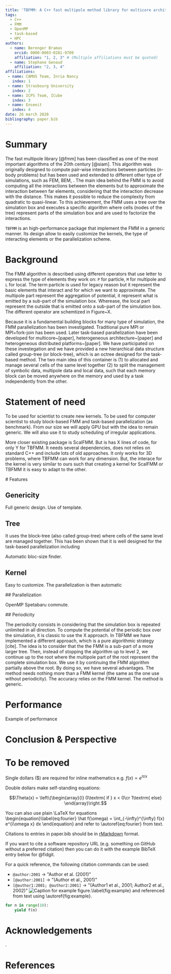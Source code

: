 ```yaml
---
title: 'TBFMM: A C++ fast multipole method library for multicore architecture with generic design'
tags:
  - C++
  - FMM
  - OpenMP
  - task-based
  - HPC
authors:
  - name: Berenger Bramas
    orcid: 0000-0003-0281-9709
    affiliation: "1, 2, 3" # (Multiple affiliations must be quoted)
  - name: Stephane Genaud
    affiliation: "2, 3, 4"
affiliations:
 - name: CAMUS Team, Inria Nancy
   index: 1
 - name: Strasbourg University
   index: 2
 - name: ICPS Team, ICube
   index: 3
 - name: Enseeit
   index: 4
date: 26 march 2020
bibliography: paper.bib
---
```


# Summary

The fast multipole library [@fmm] has been classified as one of the most important algorithms of the 20th century [@siam].
This algorithm was originally designed to compute pair-wise interactions between particles (n-body problems) but has been used and extended to different other type of simulations, such as FEM, BEM, .
The main idea behind the FMM is to avoid computing all the interactions between the elements but to approximate the interaction between far elements, considering that the interaction decrease with the distance.
This makes it possible to reduce the complexity from quadratic to quasi-linear. 
To this achievement, the FMM uses a tree over the simulation box and executes a specific algorithm where cells (nodes of the tree) represent parts of the simulation box and are used to factorize the interactions.

`TBFMM` is an high-performance package that implement the FMM in a generic manner.
Its design allow to easily customize the kernels, the type of interacting elements or the parallelization scheme.

# Background

The FMM algorithm is described using different operators that use letter to express the type of elements they work on: `P` for particle, `M` for multipole and `L` for local.
The term particle is used for legacy reason but it represent the basic elements that interact and for which we want to approximate.
The multipole part represent the aggregation of potential, it represent what is emitted by a sub-part of the simulation box.
Wherease, the local part represent the outside that is emitted onto a sub-part of the simulation box.
The different operator are schemtized in Figure~X.

Because it is a fundamental building blocks for many type of simulation, the FMM parallelization has been investigated.
Traditional pure MPI or MPI+fork-join has been used.
Later task-based parallelization have been developed for multicore~[paper], heterogeneous architecture~[paper] and heterogeneous distributed platforms~[paper].
We have participated on these investegation and we have provided a new hierarchical data structure called group-tree (or block-tree), which is an octree designed for the task-based method.
The two main idea of this container is (1) to allocated and manage several cells of the same level together (2) to split the management of symbolic data, multipole data and local data, such that each memory block can be moved anywhere on the memory and used by a task independently from the other.

# Statement of need


To be used for scientist to create new kernels.
To be used for computer scientist to study block-based FMM and task-based parallelization (as benchmark).
From our size we will apply GPU but with the idea to remain generic.
We will also use it to study scheduling of irregular applications.

More closer existing package is ScalFMM.
But is has X lines of code, for only Y for TBFMM.
It needs several dependencies, does not relies on standard C++ and include lots of old approaches.
It only works for 3D problems, where TBFMM can work for any dimension.
But, the interace for the kernel is very similar to ours such that creating a kernel for ScalFMM or TBFMM it is easy to adapt to the other.

# Features

## Genericity

Full generic design.
Use of template.


## Tree
It uses the block-tree (also called group-tree) where cells of the same level are managed together.
This has been shown that it is well designed for the task-based parallelization including

Automatic bloc-size finder.

## Kernel

Easy to customize.
The parallelization is then automatic

## Parallelization

OpenMP
Spetabaru commute.

## Periodicity

The periodicity consists in considering that the simulation box is repeated unlimited in all direction.
To compute the potential of the periodic box over the simulation, it is classic to use the X approach.
In TBFMM we have implemented a different approach, which is a pure algorithmic strategy [cite].
The idea is to consider that the the FMM is a sub-part of a more larger tree.
Then, instead of stopping the algorithm up to level 2, we continue up to the root where the multipole part of the root represent the complete simulation box.
We use it by continuing the FMM algorithm partially above the root.
By doing so, we have several advantages.
The method needs nothing more than a FMM kernel (the same as the one use without periodicity).
The accuracy relies on the FMM kernel.
The method is generic.

# Performance

Example of performance

# Conclusion & Perspective


# To be removed

Single dollars ($) are required for inline mathematics e.g. $f(x) = e^{\pi/x}$

Double dollars make self-standing equations:

$$\Theta(x) = \left\{\begin{array}{l}
0\textrm{ if } x < 0\cr
1\textrm{ else}
\end{array}\right.$$

You can also use plain \LaTeX for equations
\begin{equation}\label{eq:fourier}
\hat f(\omega) = \int_{-\infty}^{\infty} f(x) e^{i\omega x} dx
\end{equation}
and refer to \autoref{eq:fourier} from text.

Citations to entries in paper.bib should be in
[rMarkdown](http://rmarkdown.rstudio.com/authoring_bibliographies_and_citations.html)
format.

If you want to cite a software repository URL (e.g. something on GitHub without a preferred
citation) then you can do it with the example BibTeX entry below for @fidgit.

For a quick reference, the following citation commands can be used:
- `@author:2001`  ->  "Author et al. (2001)"
- `[@author:2001]` -> "(Author et al., 2001)"
- `[@author1:2001; @author2:2001]` -> "(Author1 et al., 2001; Author2 et al., 2002)"
![Caption for example figure.\label{fig:example}](figure.png)
and referenced from text using \autoref{fig:example}.
```python
for n in range(10):
    yield f(n)
```	

# Acknowledgements

.

# References
